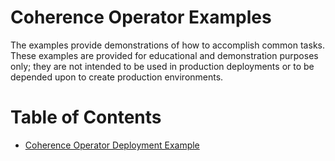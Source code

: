 # Coherence Operator Examples

The examples provide demonstrations of how to accomplish common tasks. These examples are provided for educational and 
demonstration purposes only; they are not intended to be used in production deployments or 
to be depended upon to create production environments.

# Table of Contents

* [Coherence Operator Deployment Example](deployment/README.md)

